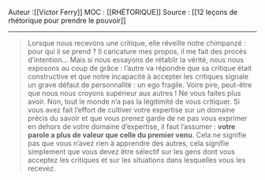 
Auteur :[[Victor Ferry]]
MOC : [[RHÉTORIQUE]]
Source : [[12 leçons de rhétorique pour prendre le pouvoir]]
***

> Lorsque nous recevons une critique, elle réveille notre chimpanzé : pour qui il se prend ? Il caricature mes propos, il me fait des procès d’intention… Mais si nous essayons de rétablir la vérité, nous nous exposons au coup de grâce : l’autre va répondre que sa critique était constructive et que notre incapacité à accepter les critiques signale un grave défaut de personnalité : un ego fragile. Voire pire, peut-être que nous nous croyons supérieur aux autres ! Ne vous faites plus avoir. Non, tout le monde n’a pas la légitimité de vous critiquer. Si vous avez fait l’effort de cultiver votre expertise sur un domaine précis du savoir et que vous prenez garde de ne pas vous exprimer en dehors de votre domaine d’expertise, il faut l’assumer : **votre parole a plus de valeur que celle du premier venu**. Cela ne signifie pas que vous n’avez rien à apprendre des autres, cela signifie simplement que vous devez être sélectif sur les gens dont vous acceptez les critiques et sur les situations dans lesquelles vous les recevez.  
